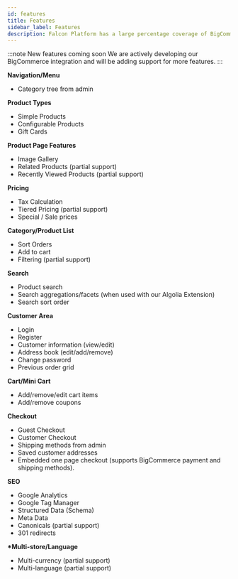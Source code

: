 ```yaml
---
id: features
title: Features
sidebar_label: Features
description: Falcon Platform has a large percentage coverage of BigCommerce features.
---
```


:::note New features coming soon
We are actively developing our BigCommerce integration and will be adding support for more features.
:::

**Navigation/Menu**

- Category tree from admin

**Product Types**

- Simple Products
- Configurable Products
- Gift Cards

**Product Page Features**

- Image Gallery
- Related Products (partial support)
- Recently Viewed Products (partial support)

**Pricing**

- Tax Calculation
- Tiered Pricing (partial support)
- Special / Sale prices

**Category/Product List**

- Sort Orders
- Add to cart
- Filtering (partial support)

**Search**

- Product search
- Search aggregations/facets (when used with our Algolia Extension)
- Search sort order

**Customer Area**

- Login
- Register
- Customer information (view/edit)
- Address book (edit/add/remove)
- Change password
- Previous order grid

**Cart/Mini Cart**

- Add/remove/edit cart items
- Add/remove coupons

**Checkout**

- Guest Checkout
- Customer Checkout
- Shipping methods from admin
- Saved customer addresses
- Embedded one page checkout (supports BigCommerce payment and shipping methods).

**SEO**

- Google Analytics
- Google Tag Manager
- Structured Data (Schema)
- Meta Data
- Canonicals (partial support)
- 301 redirects

**\*Multi-store/Language**

- Multi-currency (partial support)
- Multi-language (partial support)
